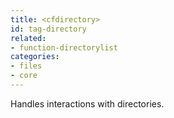 ```yaml
---
title: <cfdirectory>
id: tag-directory
related:
- function-directorylist
categories:
- files
- core
---
```


Handles interactions with directories.
